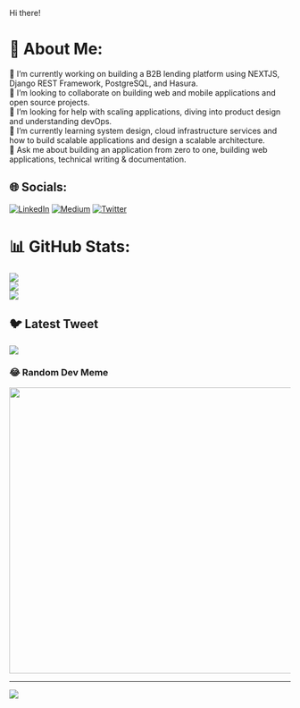   Hi there!


# 💫 About Me:
🔭 I’m currently working on building a B2B lending platform using NEXTJS, Django REST Framework, PostgreSQL, and Hasura. <br>👯 I’m looking to collaborate on building web and mobile applications and open source projects.<br>🤝 I’m looking for help with scaling applications, diving into product design and understanding devOps.<br>🌱 I’m currently learning system design, cloud infrastructure services and how to build scalable applications and design a scalable architecture. <br>💬 Ask me about building an application from zero to one, building web applications, technical writing & documentation.<br>


## 🌐 Socials:
[![LinkedIn](https://img.shields.io/badge/LinkedIn-%230077B5.svg?logo=linkedin&logoColor=white)](https://linkedin.com/in/swarna-kadagadkai) [![Medium](https://img.shields.io/badge/Medium-12100E?logo=medium&logoColor=white)](https://medium.com/@swarnak) [![Twitter](https://img.shields.io/badge/Twitter-%231DA1F2.svg?logo=Twitter&logoColor=white)](https://twitter.com/swarnaa_k) 


# 📊 GitHub Stats:
![](https://github-readme-stats.vercel.app/api?username=kswarn&theme=dark&hide_border=false&include_all_commits=false&count_private=false)<br/>
![](https://github-readme-streak-stats.herokuapp.com/?user=kswarn&theme=dark&hide_border=false)<br/>
![](https://github-readme-stats.vercel.app/api/top-langs/?username=kswarn&theme=dark&hide_border=false&include_all_commits=false&count_private=false&layout=compact)

## 🐦 Latest Tweet
[![](https://gtce.itsvg.in/api?username=swarnaa_k)](https://github.com/VishwaGauravIn/github-twitter-card-embed)

### 😂 Random Dev Meme
<img src="https://random-memer.herokuapp.com/" width="512px"/>

---
[![](https://visitcount.itsvg.in/api?id=kswarn&icon=0&color=0)](https://visitcount.itsvg.in)

<!-- Proudly created with GPRM ( https://gprm.itsvg.in ) -->
